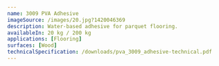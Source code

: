 ```yaml
---
name: 3009 PVA Adhesive
imageSource: /images/20.jpg?1420046369
description: Water-based adhesive for parquet flooring.
availableIn: 20 kg / 200 kg
applications: [Flooring]
surfaces: [Wood]
technicalSpecification: /downloads/pva_3009_adhesive-technical.pdf
---
```


